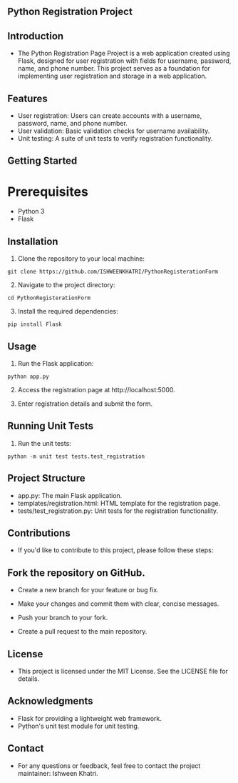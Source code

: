## Python Registration Project

## Introduction
- The Python Registration Page Project is a web application created using Flask, designed for user registration with fields for username, password, name, and phone number. This project serves as a foundation for implementing user registration and storage in a web application.

## Features
- User registration: Users can create accounts with a username, password, name, and phone number.
- User validation: Basic validation checks for username availability.
- Unit testing: A suite of unit tests to verify registration functionality.

## Getting Started
# Prerequisites
- Python 3
- Flask

## Installation

1. Clone the repository to your local machine:

```
git clone https://github.com/ISHWEENKHATRI/PythonRegisterationForm
```
2. Navigate to the project directory:

```
cd PythonRegisterationForm
```

3. Install the required dependencies:

```
pip install Flask
```

## Usage

1. Run the Flask application:

```
python app.py
```

2. Access the registration page at http://localhost:5000.

3. Enter registration details and submit the form.

## Running Unit Tests

1. Run the unit tests:

```
python -m unit test tests.test_registration
```

## Project Structure

- app.py: The main Flask application.
- templates/registration.html: HTML template for the registration page.
- tests/test_registration.py: Unit tests for the registration functionality.

## Contributions

- If you'd like to contribute to this project, please follow these steps:

## Fork the repository on GitHub.

- Create a new branch for your feature or bug fix.

- Make your changes and commit them with clear, concise messages.

- Push your branch to your fork.

- Create a pull request to the main repository.

## License

- This project is licensed under the MIT License. See the LICENSE file for details.

## Acknowledgments

- Flask for providing a lightweight web framework.
- Python's unit test module for unit testing.

## Contact
- For any questions or feedback, feel free to contact the project maintainer: Ishween Khatri.

